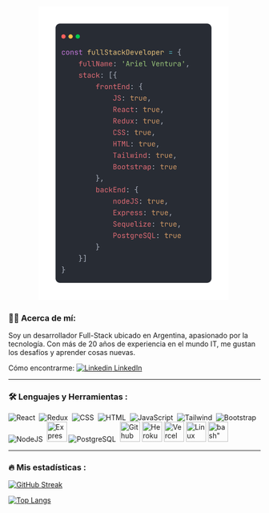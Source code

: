 <p align="center">
  <img src="https://github.com/arielventu/arielventu/blob/master/img/kod.png" title="Code" alt="Ariel Ventura" width="380" /> 
</p>

### 👨‍💻 Acerca de mí:

Soy un desarrollador Full-Stack ubicado en Argentina, apasionado por la tecnología. Con más de 20 años de experiencia en el mundo IT, me gustan los desafíos y aprender cosas nuevas.

Cómo encontrarme: [![Linkedin](https://i.stack.imgur.com/gVE0j.png) LinkedIn](https://www.linkedin.com/in/arielventu/)
&nbsp;

---

### :hammer_and_wrench: Lenguajes y Herramientas :

<div>
  <img src="https://skillicons.dev/icons?i=react" title="React" alt="React" width="40" height="40"/> 
  <img src="https://skillicons.dev/icons?i=redux" title="Redux" alt="Redux " width="40" height="40"/> 
  <img src="https://skillicons.dev/icons?i=css"  title="CSS3" alt="CSS" width="40" height="40"/> 
  <img src="https://skillicons.dev/icons?i=html" title="HTML5" alt="HTML" width="40" height="40"/> 
  <img src="https://skillicons.dev/icons?i=javascript" title="JavaScript" alt="JavaScript" width="40" height="40"/> 
  <img src="https://skillicons.dev/icons?i=tailwind" title="Tailwind" alt="Tailwind" width="40"/> 
  <img src="https://skillicons.dev/icons?i=bootstrap" title="Bootstrap" alt="Bootstrap" width="40" height="40"/> 
  <img src="https://skillicons.dev/icons?i=nodejs" title="NodeJS" alt="NodeJS" width="40" height="40"/> 
  <img src="https://skillicons.dev/icons?i=express" title="Express" **alt="Express" width="40" height="40"/>
  <img src="https://skillicons.dev/icons?i=postgresql" title="PostgreSQL"  alt="PostgreSQL" width="40" height="40"/> 
  <img src="https://skillicons.dev/icons?i=github" title="Github" **alt="Github" width="40" height="40"/>
  <img src="https://skillicons.dev/icons?i=heroku" title="Heroku" **alt="Heroku" width="40" height="40"/>
  <img src="https://skillicons.dev/icons?i=vercel" title="Vercel" **alt="Vercel" width="40" height="40"/>
  <img src="https://skillicons.dev/icons?i=linux" title="Linux" **alt="Linux" width="40" height="40"/>
  <img src="https://skillicons.dev/icons?i=bash" title=bash" **alt="Bash" width="40" height="40"/>
</div>

---

### :fire: Mis estadísticas :

[![GitHub Streak](http://github-readme-streak-stats.herokuapp.com?user=arielventu&theme=tokyonight_duo&date_format=M%20j%5B%2C%20Y%5D)](https://git.io/streak-stats)

[![Top Langs](https://github-readme-stats.vercel.app/api/top-langs/?username=arielventu&layout=compact&theme=react)](https://github.com/anuraghazra/github-readme-stats)
